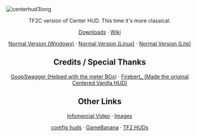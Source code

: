 ![centerhud3long](https://github.com/Eerorri/center-hud/assets/97610612/fe6e4ca8-e06e-4940-9ef7-aa191a214106)
<div id="main" align="center"> 
  <p>TF2C version of Center HUD. This time it's more classical.</p>
  <p><a href="https://github.com/Eerorri/center-hud/releases">Downloads</a>
  ·
  <a href="https://github.com/Eerorri/center-hud/wiki">Wiki</a></p>

  <p><a href="https://github.com/Eerorri/center-hud/tree/main">Normal Version (Windows)</a>
  ·
  <a href="https://github.com/Eerorri/center-hud/tree/linux">Normal Version (Linux)</a>
  ·
  <a href="https://github.com/Eerorri/center-hud/tree/lite">Normal Version (Lite)</a></p>
</div>

<div id="credits" align="center">
  <h2>
  Credits / Special Thanks
  </h2>
  <p><a href="https://gamebanana.com/members/1672887">GoopSwagger (Helped with the meter BGs)</a>
  ·
  <a href="https://gamebanana.com/members/1767717">Firebert_ (Made the original Centered Vanilla HUD)</a></p>
</div>

<div id="other" align="center">
  <h2>
  Other Links
  </h2>
  <p><a href="https://youtu.be/_RjJj9XU_iI">Infomercial Video</a>
  ·
  <a href="https://imgur.com/a/NLdQS6O">Images</a></p>

  <p><a href="https://comfig.app/huds/page/center-hud/">comfig huds</a>
  ·
  <a href="https://gamebanana.com/mods/485626">GameBanana</a>
  ·
  <a href="https://tf2huds.dev/hud/Center-Hud">TF2 HUDs</a></p>
</div>
